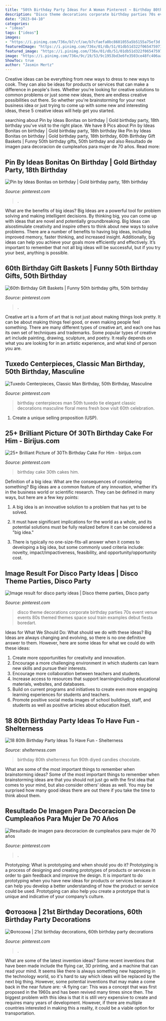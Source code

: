 ```yaml
---
title: "50th Birthday Party Ideas For A Woman Pinterest ~ Birthday 80th Shelterness Fun 90th Diyed Candies Chocolate"
description: "Disco theme decorations corporate birthday parties 70s event venue events 80s themed themes space soul train examples debut fiesta boredart"
date: "2023-04-10"
categories:
- "ideas"
tags: ["ideas"]
images:
- "https://i.pinimg.com/736x/b7/cf/ae/b7cfaefa0bc8601055a5b5155a75ef3d.jpg"
featuredImage: "https://i.pinimg.com/736x/01/db/51/01db51d322f0654759714f356c59210a.jpg"
featured_image: "https://i.pinimg.com/736x/01/db/51/01db51d322f0654759714f356c59210a.jpg"
image: "https://i.pinimg.com/736x/9c/19/53/9c1953bd3e6fe3503ce48fc406aac829.jpg"
ShowToc: true
author: "Jasmin Mertz"
---
```



Creative ideas can be everything from new ways to dress to new ways to cook. They can also be ideas for products or services that can make a difference in people's lives. Whether you're looking for creative solutions to common problems or just some new ideas, there are endless creative possibilities out there. So whether you're brainstorming for your next business idea or just trying to come up with some new and interesting ideas, these 5 creative ideas will help get you started.

	

		
searching about Pin by Ideas Bonitas on birthday | Gold birthday party, 18th birthday you've visit to the right place. We have 8 Pics about Pin by Ideas Bonitas on birthday | Gold birthday party, 18th birthday like Pin by Ideas Bonitas on birthday | Gold birthday party, 18th birthday, 60th Birthday Gift Baskets | Funny 50th birthday gifts, 50th birthday and also Resultado de imagen para decoracion de cumpleaños para mujer de 70 años. Read more:
		
    
## Pin By Ideas Bonitas On Birthday | Gold Birthday Party, 18th Birthday

<img loading=lazy src="https://i.pinimg.com/736x/5c/b8/48/5cb848583bc26d060c7fc93d51365986.jpg" onerror="this.onerror=null;this.src='https://tse2.mm.bing.net/th?id=OIP.kC9rEmSQNfFXR45HBOygGAHaKI&amp;pid=15.1';" alt="Pin by Ideas Bonitas on birthday | Gold birthday party, 18th birthday">

_Source: pinterest.com_

>. 

	

What are the benefits of big ideas?
Big Ideas are a powerful tool for problem solving and making intelligent decisions. By thinking big, you can come up with ideas that are novel and potentially groundbreaking. Big Ideas can alsostimulate creativity and inspire others to think about new ways to solve problems.
There are a number of benefits to having big ideas, including improved memory, faster thinking, and increased insight. Additionally, big ideas can help you achieve your goals more efficiently and effectively. It’s important to remember that not all big ideas will be successful, but if you try your best, anything is possible.

    
## 60th Birthday Gift Baskets | Funny 50th Birthday Gifts, 50th Birthday

<img loading=lazy src="https://i.pinimg.com/736x/b7/cf/ae/b7cfaefa0bc8601055a5b5155a75ef3d.jpg" onerror="this.onerror=null;this.src='https://tse2.mm.bing.net/th?id=OIP.Xht2nQhil_yrKhLnweoQ8QHaJ3&amp;pid=15.1';" alt="60th Birthday Gift Baskets | Funny 50th birthday gifts, 50th birthday">

_Source: pinterest.com_

>. 

	

Creative art is a form of art that is not just about making things look pretty. It can be about making things feel good, or even making people feel something. There are many different types of creative art, and each one has its own set of techniques and trademarks. Some popular types of creative art include painting, drawing, sculpture, and poetry. It really depends on what you are looking for in an artistic experience, and what kind of person you are.

    
## Tuxedo Centerpieces, Classic Man Birthday, 50th Birthday, Masculine

<img loading=lazy src="https://i.pinimg.com/736x/18/26/5e/18265ead36a8a048e63e3a1b8486ce3c.jpg" onerror="this.onerror=null;this.src='https://tse1.mm.bing.net/th?id=OIP.SH3t_7bHAo9uM9M4EB_E0gAAAA&amp;pid=15.1';" alt="Tuxedo Centerpieces, Classic Man Birthday, 50th Birthday, Masculine">

_Source: pinterest.com_

>birthday centerpieces man 50th tuxedo tie elegant classic decorations masculine floral mens fresh bow visit 60th celebration. 

	

1. Create a unique selling proposition (USP).

    
## 25+ Brilliant Picture Of 30Th Birthday Cake For Him - Birijus.com

<img loading=lazy src="https://i.pinimg.com/736x/3b/fd/02/3bfd0296dfb1197e55563f757b299d90.jpg" onerror="this.onerror=null;this.src='https://tse1.mm.bing.net/th?id=OIP.vZuyxFj7CgxUsjf43rorAgHaJ3&amp;pid=15.1';" alt="25+ Brilliant Picture of 30Th Birthday Cake For Him - birijus.com">

_Source: pinterest.com_

>birthday cake 30th cakes him. 

	

Definition of a big idea: What are the consequences of considering something?
Big ideas are a common feature of any innovation, whether it’s in the business world or scientific research. They can be defined in many ways, but here are a few key points:
1. A big idea is an innovative solution to a problem that has yet to be solved.

2. It must have significant implications for the world as a whole, and its potential solutions must be fully realized before it can be considered a "big idea."

3. There is typically no one-size-fits-all answer when it comes to developing a big idea, but some commonly used criteria include: novelty, impact/impactiveness, feasibility, and opportunity/opportunity cost. 

    
## Image Result For Disco Party Ideas | Disco Theme Parties, Disco Party

<img loading=lazy src="https://i.pinimg.com/736x/01/db/51/01db51d322f0654759714f356c59210a.jpg" onerror="this.onerror=null;this.src='https://tse1.mm.bing.net/th?id=OIP.aK99eYmTOSlTcGyzIEBD9QHaLH&amp;pid=15.1';" alt="Image result for disco party ideas | Disco theme parties, Disco party">

_Source: pinterest.com_

>disco theme decorations corporate birthday parties 70s event venue events 80s themed themes space soul train examples debut fiesta boredart. 

	

Ideas for What We Should Do: What should we do with these ideas?
Big Ideas are always changing and evolving, so there is no one definitive answer to them. However, here are some ideas for what we could do with these ideas: 
1. Create more opportunities for creativity and innovation. 
2. Encourage a more challenging environment in which students can learn new skills and pursue their interests. 
3. Encourage more collaboration between teachers and students. 
4. Increase access to resources that support learningincluding educational materials, websites, and databases. 
5. Build on current programs and initiatives to create even more engaging learning experiences for students and teachers. 
6. Promote positive social media images of school buildings, staff, and students as well as positive articles about education itself.

    
## 18 80th Birthday Party Ideas To Have Fun - Shelterness

<img loading=lazy src="https://i.shelterness.com/2017/02/15-birthday-drink-with-a-hint-on-the-age.jpg" onerror="this.onerror=null;this.src='https://tse1.mm.bing.net/th?id=OIP.u4QTYbwXfJUj-hrBQ2ps0AHaNK&amp;pid=15.1';" alt="18 80th Birthday Party Ideas To Have Fun - Shelterness">

_Source: shelterness.com_

>birthday 80th shelterness fun 90th diyed candies chocolate. 

	

What are some of the most important things to remember when brainstorming ideas?
Some of the most important things to remember when brainstorming ideas are that you should not just go with the first idea that comes to your mind, but also consider others’ ideas as well. You may be surprised how many good ideas there are out there if you take the time to think about them.

    
## Resultado De Imagen Para Decoracion De Cumpleaños Para Mujer De 70 Años

<img loading=lazy src="https://i.pinimg.com/736x/9c/19/53/9c1953bd3e6fe3503ce48fc406aac829.jpg" onerror="this.onerror=null;this.src='https://tse4.mm.bing.net/th?id=OIP.NzB2c6sFSuSU5_3slG8NHAHaLH&amp;pid=15.1';" alt="Resultado de imagen para decoracion de cumpleaños para mujer de 70 años">

_Source: pinterest.com_

>. 

	

Prototyping: What is prototyping and when should you do it?
Prototyping is a process of designing and creating prototypes of products or services in order to gain feedback and improve the design. It is important to do prototyping when you have new ideas for products or services because it can help you develop a better understanding of how the product or service could be used. Prototyping can also help you create a prototype that is unique and indicative of your company’s culture.

    
## Фотозона | 21st Birthday Decorations, 60th Birthday Party Decorations

<img loading=lazy src="https://i.pinimg.com/736x/b4/ba/3c/b4ba3c74118180a7e7cf17887f0478da.jpg" onerror="this.onerror=null;this.src='https://tse1.mm.bing.net/th?id=OIP.52CF-PcFGomWpGXCh4cKfQHaE8&amp;pid=15.1';" alt="Фотозона | 21st birthday decorations, 60th birthday party decorations">

_Source: pinterest.com_

>. 

	

What are some of the latest invention ideas?
Some recent inventions that have been made include the flying car, 3D printing, and a machine that can read your mind. It seems like there is always something new happening in the technology world, so it's hard to say which ideas will be replaced by the next big thing. However, some potential inventions that may make a come back in the near future are: 
-A flying car: This was a concept that was first proposed in the 1960s and has been revived many times since then. The biggest problem with this idea is that it is still very expensive to create and requires many years of development. However, if there are multiple countries interested in making this a reality, it could be a viable option for transportation.

